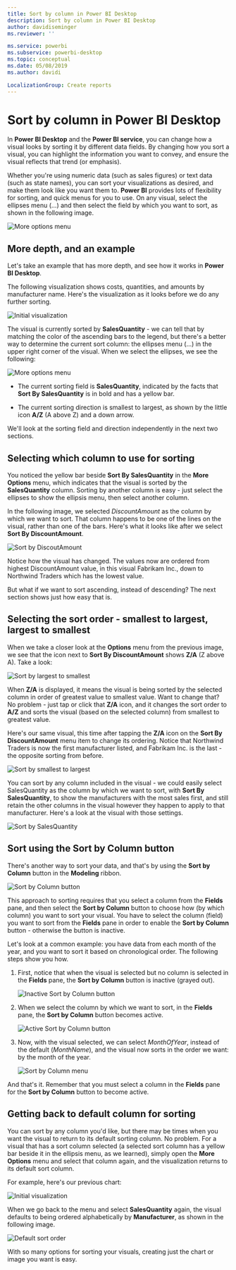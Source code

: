 ```yaml
---
title: Sort by column in Power BI Desktop
description: Sort by column in Power BI Desktop
author: davidiseminger
ms.reviewer: ''

ms.service: powerbi
ms.subservice: powerbi-desktop
ms.topic: conceptual
ms.date: 05/08/2019
ms.author: davidi

LocalizationGroup: Create reports
---
```

# Sort by column in Power BI Desktop
In **Power BI Desktop** and the **Power BI service**, you can change how a visual looks by sorting it by different data fields. By changing how you sort a visual, you can highlight the information you want to convey, and ensure the visual reflects that trend (or emphasis).

Whether you're using numeric data (such as sales figures) or text data (such as state names), you can sort your visualizations as desired, and make them look like you want them to.  **Power BI** provides lots of flexibility for sorting, and quick menus for you to use. On any visual, select the ellipses menu (...) and then select the field by which you want to sort, as shown in the following image.

![More options menu](media/desktop-sort-by-column/sortbycolumn_2.png)

## More depth, and an example
Let's take an example that has more depth, and see how it works in **Power BI Desktop**.

The following visualization shows costs, quantities, and amounts by manufacturer name. Here's the visualization as it looks before we do any further sorting.

![Initial visualization](media/desktop-sort-by-column/sortbycolumn_1.png)

The visual is currently sorted by **SalesQuantity** - we can tell that by matching the color of the ascending bars to the legend, but there's a better way to determine the current sort column: the ellipses menu (...) in the upper right corner of the visual. When we select the ellipses, we see the following:

![More options menu](media/desktop-sort-by-column/sortbycolumn_2.png)

* The current sorting field is **SalesQuantity**, indicated by the facts that **Sort By SalesQuantity** is in bold and has a yellow bar. 

* The current sorting direction is smallest to largest, as shown by the little icon **A/Z** (A above Z) and a down arrow.

We'll look at the sorting field and direction independently in the next two sections.

## Selecting which column to use for sorting
You noticed the yellow bar beside **Sort By SalesQuantity** in the **More Options** menu, which indicates that the visual is sorted by the **SalesQuantity** column. Sorting by another column is easy - just select the ellipses to show the ellipsis menu, then select another column.

In the following image, we selected *DiscountAmount* as the column by which we want to sort. That column happens to be one of the lines on the visual, rather than one of the bars. Here's what it looks like after we select **Sort By DiscountAmount**.

![Sort by DiscoutAmount](media/desktop-sort-by-column/sortbycolumn_3.png)

Notice how the visual has changed. The values now are ordered from highest DiscountAmount value, in this visual Fabrikam Inc., down to Northwind Traders which has the lowest value. 

But what if we want to sort ascending, instead of descending? The next section shows just how easy that is.

## Selecting the sort order - smallest to largest, largest to smallest
When we take a closer look at the **Options** menu from the previous image, we see that the icon next to **Sort By DiscountAmount** shows **Z/A** (Z above A). Take a look:

![Sort by largest to smallest](media/desktop-sort-by-column/sortbycolumn_4.png)

When **Z/A** is displayed, it means the visual is being sorted by the selected column in order of greatest value to smallest value. Want to change that? No problem - just tap or click that **Z/A** icon, and it changes the sort order to **A/Z** and sorts the visual (based on the selected column) from smallest to greatest value.

Here's our same visual, this time after tapping the **Z/A** icon on the **Sort By DiscountAmount** menu item to change its ordering. Notice that Northwind Traders is now the first manufacturer listed, and Fabrikam Inc. is the last - the opposite sorting from before.

![Sort by smallest to largest](media/desktop-sort-by-column/sortbycolumn_5.png)

You can sort by any column included in the visual - we could easily select SalesQuantity as the column by which we want to sort, with **Sort By SalesQuantity**, to show the manufacturers with the most sales first, and still retain the other columns in the visual however they happen to apply to that manufacturer. Here's a look at the visual with those settings.

![Sort by SalesQuantity](media/desktop-sort-by-column/sortbycolumn_6.png)

## Sort using the Sort by Column button
There's another way to sort your data, and that's by using the **Sort by Column** button in the **Modeling** ribbon.

![Sort by Column button](media/desktop-sort-by-column/sortbycolumn_8.png)

This approach to sorting requires that you select a column from the **Fields** pane, and then select the **Sort by Column** button to choose how (by which column) you want to sort your visual. You have to select the column (field) you want to sort from the **Fields** pane in order to enable the **Sort by Column** button - otherwise the button is inactive.

Let's look at a common example: you have data from each month of the year, and you want to sort it based on chronological order. The following steps show you how.

1. First, notice that when the visual is selected but no column is selected in the **Fields** pane, the **Sort by Column** button is inactive (grayed out).
   
   ![Inactive Sort by Column button](media/desktop-sort-by-column/sortbycolumn_9.png)

2. When we select the column by which we want to sort, in the **Fields** pane, the **Sort by Column** button becomes active.
   
   ![Active Sort by Column button](media/desktop-sort-by-column/sortbycolumn_10.png)
3. Now, with the visual selected, we can select *MonthOfYear*, instead of the default (*MonthName*), and the visual now sorts in the order we want: by the month of the year.
   
   ![Sort by Column menu](media/desktop-sort-by-column/sortbycolumn_11.png)

And that's it. Remember that you must select a column in the **Fields** pane for the **Sort by Column** button to become active.

## Getting back to default column for sorting
You can sort by any column you'd like, but there may be times when you want the visual to return to its default sorting column. No problem. For a visual that has a sort column selected (a selected sort column has a yellow bar beside it in the ellipsis menu, as we learned), simply open the **More Options** menu and select that column again, and the visualization returns to its default sort column.

For example, here's our previous chart:

![Initial visualization](media/desktop-sort-by-column/sortbycolumn_6.png)

When we go back to the menu and select **SalesQuantity** again, the visual defaults to being ordered alphabetically by **Manufacturer**, as shown in the following image.

![Default sort order](media/desktop-sort-by-column/sortbycolumn_7.png)

With so many options for sorting your visuals, creating just the chart or image you want is easy.


